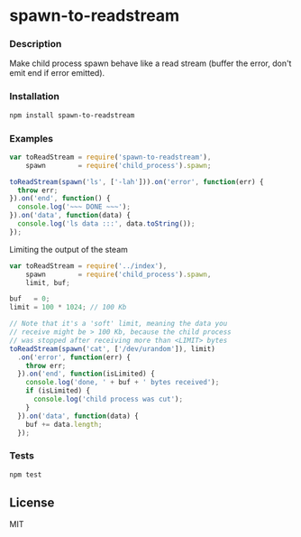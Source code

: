 # spawn-to-readstream

### Description

Make child process spawn behave like a read stream (buffer the error, don't emit end if error emitted).

### Installation

```bash
npm install spawn-to-readstream
```

### Examples

```js
var toReadStream = require('spawn-to-readstream'),
    spawn        = require('child_process').spawn;

toReadStream(spawn('ls', ['-lah'])).on('error', function(err) {
  throw err;
}).on('end', function() {
  console.log('~~~ DONE ~~~');
}).on('data', function(data) {
  console.log('ls data :::', data.toString());
});
```

Limiting the output of the steam

```js
var toReadStream = require('../index'),
    spawn        = require('child_process').spawn,
    limit, buf;

buf   = 0;
limit = 100 * 1024; // 100 Kb

// Note that it's a 'soft' limit, meaning the data you
// receive might be > 100 Kb, because the child process
// was stopped after receiving more than <LIMIT> bytes
toReadStream(spawn('cat', ['/dev/urandom']), limit)
  .on('error', function(err) {
    throw err;
  }).on('end', function(isLimited) {
    console.log('done, ' + buf + ' bytes received');
    if (isLimited) {
      console.log('child process was cut');
    }
  }).on('data', function(data) {
    buf += data.length;
  });
```

### Tests

```bash
npm test
```

## License

MIT
